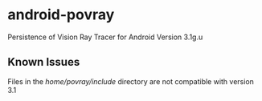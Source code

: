 # android-povray

Persistence of Vision Ray Tracer for Android
Version 3.1g.u

## Known Issues

Files in the *home/povray/include* directory are not compatible with version 3.1


